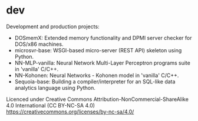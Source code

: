 # dev
Development and production projects:

* DOSmemX: Extended memory functionality and DPMI server checker for DOS/x86 machines.
* microsvr-base: WSGI-based micro-server (REST API) skeleton using Python.
* NN-MLP-vanilla: Neural Network Multi-Layer Perceptron programs suite in 'vanilla' C/C++.
* NN-Kohonen: Neural Networks - Kohonen model in 'vanilla' C/C++.
* Sequoia-base: Building a compiler/interpreter for an SQL-like data analytics language using Python.
 
Licenced under Creative Commons Attribution-NonCommercial-ShareAlike 4.0 International (CC BY-NC-SA 4.0)<br/>
https://creativecommons.org/licenses/by-nc-sa/4.0/
